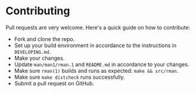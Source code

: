 Contributing
============

Pull requests are very welcome. Here's a quick guide on how to contribute:

- Fork and clone the repo.
- Set up your build environment in accordance to the instructions in
  `DEVELOPING.md`.
- Make your changes.
- Update `man/man1/rman.1` and `README.md` in accordance to your changes.
- Make sure `rman(1)` builds and runs as expected: `make && src/rman`.
- Make sure `make distcheck` runs successfully.
- Submit a pull request on GitHub.
